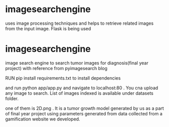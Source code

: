 # imagesearchengine
uses image processing techniques and helps to retrieve related images from the input image.
Flask is being used
# imagesearchengine
image search engine to search tumor images for diagnosis(final year project) with reference from pyimagesearch blog


RUN pip install requirements.txt to install dependencies

and run python app/app.py and navigate to localhost:80 . You cna upload any image to search. List of images indexed is available under 
datasets folder.

one of them is 2D.png . It is a tumor growth model generated by us as a part of final year project using parameters generated 
from data collected from a gamification website we developed. 
